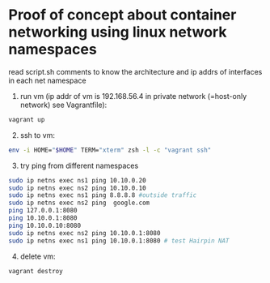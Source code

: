 # Proof of concept about container networking using linux network namespaces

read script.sh comments to know the architecture and ip addrs of interfaces in each net namespace

1. run vm (ip addr of vm is 192.168.56.4 in private network (=host-only network) see Vagrantfile):
```bash
vagrant up
```
2. ssh to vm:
```bash
env -i HOME="$HOME" TERM="xterm" zsh -l -c "vagrant ssh"
```
3. try ping from different namespaces
```bash
sudo ip netns exec ns1 ping 10.10.0.20
sudo ip netns exec ns2 ping 10.10.0.10
sudo ip netns exec ns1 ping 8.8.8.8 #outside traffic
sudo ip netns exec ns2 ping  google.com
ping 127.0.0.1:8080
ping 10.10.0.1:8080
ping 10.10.0.10:8080
sudo ip netns exec ns2 ping 10.10.0.1:8080
sudo ip netns exec ns1 ping 10.10.0.1:8080 # test Hairpin NAT 
```
4. delete vm:
```bash
vagrant destroy
```

